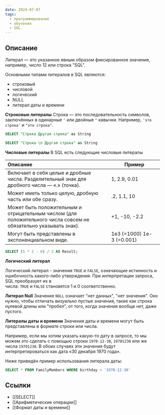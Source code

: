 ```yaml
---
date: 2024-07-07
tags:
  - программирование
  - обучение
  - SQL
---
```


## Описание
Литерал — это указанное явным образом фиксированное значение, например, число 12 или строка "SQL".

Основными типами литералов в SQL являются:

- строковый
- числовой
- логический
- NULL
- литерал даты и времени

**Строковые литералы**
Строка — это последовательность символов, заключённых в одинарные `'` или двойные `"` кавычки. Например, `'это строка'` и `"это строка"`.

```sql
SELECT "Строка Другая строка" as String
```

```sql
SELECT "Строка \n Другая строка" as String
```

**Числовые литералы**
В SQL есть следующие числовые литералы

| Описание                                                                                                         | Пример                    |
| :--------------------------------------------------------------------------------------------------------------- | ------------------------- |
| Включает в себя целые и дробные числа. Разделительный знак для дробного числа — «.» (точка).                     | 1, 2.9, 0.01              |
| Может иметь только целую, дробную часть или обе сразу.                                                           | .2, 1.1, 10               |
| Может быть положительным и отрицательным числом (для положительного числа совсем не обязательно указывать знак). | +1, -10, -2.2             |
| Могут быть представлены в экспоненциальном виде.                                                                 | 1e3 (=1000) 1e-3 (=0.001) |

```sql
SELECT (5 * 2 - 6) / 2 AS Result;
```

**Логический литерал**

Логический литерал - значения `TRUE` и `FALSE`, означающие истинность и ошибочность какого-либо утверждения. При интерпретации запроса, SQL преобразует их в числа: `TRUE` и `FALSE` становятся 1 и 0 соответственно.

**Литерал Null**
Значение `NULL` означает "нет данных", "нет значения". Оно нужно, чтобы отличать визуально пустые значения, такие как строка нулевой длины или "пробел", от того, когда значения вообще нет, даже пустого.

**Литералы даты и времени**
Значения даты и времени могут быть представлены в формате строки или числа.

Например, если мы хотим указать какую-то дату в запросе, то мы можем это сделать с помощью строки `1970-12-30`, `19701230` или же числа `19701230`. В обоих случаях эти значения будут интерпретироваться как дата «30 декабря 1970 года».

Ниже приведён пример использования литерала даты:
```sql
SELECT * FROM FamilyMembers WHERE birthday > '1970-12-30'
```

## Ссылки
- [[SELECT]]
- [[Арифметические операции]]
- [[Формат даты и времени]]
